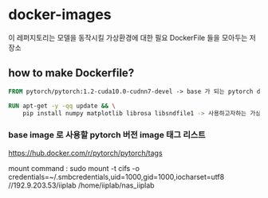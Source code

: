 # docker-images
이 레퍼지토리는 모델을 동작시킬 가상환경에 대한 필요 DockerFile 들을 모아두는 저장소

## how to make Dockerfile?

```Dockerfile
FROM pytorch/pytorch:1.2-cuda10.0-cudnn7-devel -> base 가 되는 pytorch docker image, 사용하고자하는 쿠다 버전을 사용

RUN apt-get -y -qq update && \
    pip install numpy matplotlib librosa libsndfile1 -> 사용하고자하는 가상환경의 package 리스트를 적는다.
```

### base image 로 사용할 pytorch 버전 image 태그 리스트
https://hub.docker.com/r/pytorch/pytorch/tags



mount command :
sudo mount -t cifs -o credentials=~/.smbcredentials,uid=1000,gid=1000,iocharset=utf8 //192.9.203.53/iiplab /home/iiplab/nas_iiplab

